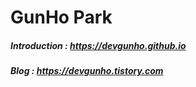 # GunHo Park

##### Introduction : https://devgunho.github.io

##### Blog : https://devgunho.tistory.com
